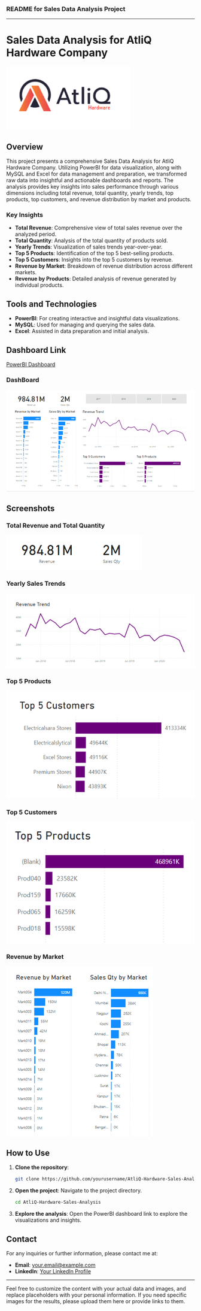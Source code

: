 ### README for Sales Data Analysis Project

---

# Sales Data Analysis for AtliQ Hardware Company

![AtliQ Logo](images/487090-company-logo.png)

## Overview

This project presents a comprehensive Sales Data Analysis for AtliQ Hardware Company. Utilizing PowerBI for data visualization, along with MySQL and Excel for data management and preparation, we transformed raw data into insightful and actionable dashboards and reports. The analysis provides key insights into sales performance through various dimensions including total revenue, total quantity, yearly trends, top products, top customers, and revenue distribution by market and products.

### Key Insights

- **Total Revenue**: Comprehensive view of total sales revenue over the analyzed period.
- **Total Quantity**: Analysis of the total quantity of products sold.
- **Yearly Trends**: Visualization of sales trends year-over-year.
- **Top 5 Products**: Identification of the top 5 best-selling products.
- **Top 5 Customers**: Insights into the top 5 customers by revenue.
- **Revenue by Market**: Breakdown of revenue distribution across different markets.
- **Revenue by Products**: Detailed analysis of revenue generated by individual products.

## Tools and Technologies

- **PowerBI**: For creating interactive and insightful data visualizations.
- **MySQL**: Used for managing and querying the sales data.
- **Excel**: Assisted in data preparation and initial analysis.

## Dashboard Link

[PowerBI Dashboard](https://app.powerbi.com/groups/me/reports/74a360c8-d301-424a-afc0-45a94f41ea7b?ctid=12acd680-7586-470c-9e9d-8755396a6743&pbi_source=linkShare)

### DashBoard

![Dashboard image](images/img1.PNG)

## Screenshots

### Total Revenue and Total Quantity

![Total Revenue and Total Quantity](images/img2.PNG)

### Yearly Sales Trends

![Yearly Trends](images/img3.PNG)

### Top 5 Products

![Top 5 Products](images/img4.PNG)

### Top 5 Customers

![Top 5 Customers](images/img5.PNG)

### Revenue by Market

![Revenue by Market](images/img6.PNG)

## How to Use

1. **Clone the repository**:
   ```bash
   git clone https://github.com/yourusername/AtliQ-Hardware-Sales-Analysis.git
   ```
2. **Open the project**: Navigate to the project directory.
   ```bash
   cd AtliQ-Hardware-Sales-Analysis
   ```
3. **Explore the analysis**: Open the PowerBI dashboard link to explore the visualizations and insights.

## Contact

For any inquiries or further information, please contact me at:
- **Email**: your.email@example.com
- **LinkedIn**: [Your LinkedIn Profile](https://www.linkedin.com/in/yourprofile/)

---

Feel free to customize the content with your actual data and images, and replace placeholders with your personal information. If you need specific images for the results, please upload them here or provide links to them.
